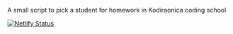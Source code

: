 A small script to pick a student for homework in Kodiraonica coding school

[![Netlify Status](https://api.netlify.com/api/v1/badges/65b05c3a-0918-4499-b8cb-294447d8fc41/deploy-status)](https://app.netlify.com/sites/zopaj63-pick-me/deploys)